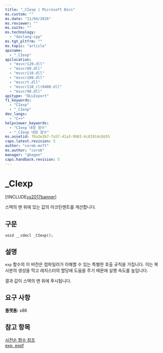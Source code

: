 ```yaml
---
title: "_CIexp | Microsoft Docs"
ms.custom: ""
ms.date: "11/04/2016"
ms.reviewer: ""
ms.suite: ""
ms.technology: 
  - "devlang-cpp"
ms.tgt_pltfrm: ""
ms.topic: "article"
apiname: 
  - "_CIexp"
apilocation: 
  - "msvcr120.dll"
  - "msvcr80.dll"
  - "msvcr110.dll"
  - "msvcr100.dll"
  - "msvcrt.dll"
  - "msvcr110_clr0400.dll"
  - "msvcr90.dll"
apitype: "DLLExport"
f1_keywords: 
  - "CIexp"
  - "_CIexp"
dev_langs: 
  - "C++"
helpviewer_keywords: 
  - "CIexp 내장 함수"
  - "_CIexp 내장 함수"
ms.assetid: f8a3e3b7-fa57-41a3-9983-6c81914cbb55
caps.latest.revision: 5
author: "corob-msft"
ms.author: "corob"
manager: "ghogen"
caps.handback.revision: 5
---
```

# _CIexp
[!INCLUDE[vs2017banner](../assembler/inline/includes/vs2017banner.md)]

스택의 맨 위에 있는 값의 아크탄젠트를 계산합니다.  
  
## 구문  
  
```  
void __cdecl _CIexp();  
```  
  
## 설명  
 `exp` 함수의 이 버전은 컴파일러가 이해할 수 있는 특별한 호출 규칙을 가집니다.  이는 복사본의 생성을 막고 레지스터의 할당에 도움을 주기 때문에 실행 속도를 높입니다.  
  
 결과 값이 스택의 맨 위에 푸시됩니다.  
  
## 요구 사항  
 **플랫폼:** x86  
  
## 참고 항목  
 [사전순 함수 참조](../c-runtime-library/reference/crt-alphabetical-function-reference.md)   
 [exp, expf](../c-runtime-library/reference/exp-expf.md)